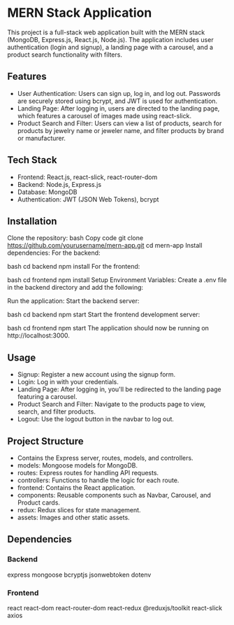 # MERN Stack Application
This project is a full-stack web application built with the MERN stack (MongoDB, Express.js, React.js, Node.js). The application includes user authentication (login and signup), a landing page with a carousel, and a product search functionality with filters.

## Features
- User Authentication: Users can sign up, log in, and log out. Passwords are securely stored using bcrypt, and JWT is used for authentication.
- Landing Page: After logging in, users are directed to the landing page, which features a carousel of images made using react-slick.
- Product Search and Filter: Users can view a list of products, search for products by jewelry name or jeweler name, and filter products by brand or manufacturer.

## Tech Stack
- Frontend: React.js, react-slick, react-router-dom
- Backend: Node.js, Express.js
- Database: MongoDB
- Authentication: JWT (JSON Web Tokens), bcrypt

## Installation
Clone the repository:
bash
Copy code
git clone https://github.com/yourusername/mern-app.git
cd mern-app
Install dependencies:
For the backend:

bash
cd backend
npm install
For the frontend:

bash
cd frontend
npm install
Setup Environment Variables:
Create a .env file in the backend directory and add the following:


Run the application:
Start the backend server:

bash
cd backend
npm start
Start the frontend development server:

bash
cd frontend
npm start
The application should now be running on http://localhost:3000.

## Usage
- Signup: Register a new account using the signup form.
- Login: Log in with your credentials.
- Landing Page: After logging in, you'll be redirected to the landing page featuring a carousel.
- Product Search and Filter: Navigate to the products page to view, search, and filter products.
- Logout: Use the logout button in the navbar to log out.

## Project Structure
- Contains the Express server, routes, models, and controllers.
- models: Mongoose models for MongoDB.
- routes: Express routes for handling API requests.
- controllers: Functions to handle the logic for each route.
- frontend: Contains the React application.
- components: Reusable components such as Navbar, Carousel, and Product cards.
- redux: Redux slices for state management.
- assets: Images and other static assets.

## Dependencies
### Backend
express
mongoose
bcryptjs
jsonwebtoken
dotenv
### Frontend
react
react-dom
react-router-dom
react-redux
@reduxjs/toolkit
react-slick
axios

